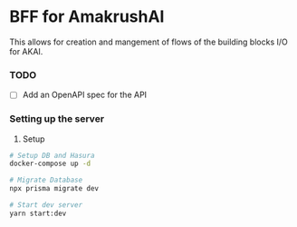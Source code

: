# BFF for AmakrushAI

This allows for creation and mangement of flows of the building blocks I/O for AKAI.

### TODO

- [ ] Add an OpenAPI spec for the API

### Setting up the server

1. Setup

```sh
# Setup DB and Hasura
docker-compose up -d

# Migrate Database
npx prisma migrate dev

# Start dev server
yarn start:dev
```
